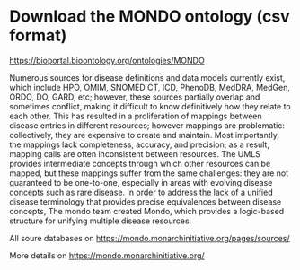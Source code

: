 # Download the MONDO ontology (csv format)

https://bioportal.bioontology.org/ontologies/MONDO


Numerous sources for disease definitions and data models currently exist, which include HPO, OMIM, SNOMED CT, ICD, PhenoDB, MedDRA, MedGen, ORDO, DO, GARD, etc; however, these sources partially overlap and sometimes conflict, making it difficult to know definitively how they relate to each other. This has resulted in a proliferation of mappings between disease entries in different resources; however mappings are problematic: collectively, they are expensive to create and maintain. Most importantly, the mappings lack completeness, accuracy, and precision; as a result, mapping calls are often inconsistent between resources. The UMLS provides intermediate concepts through which other resources can be mapped, but these mappings suffer from the same challenges: they are not guaranteed to be one-to-one, especially in areas with evolving disease concepts such as rare disease. In order to address the lack of a unified disease terminology that provides precise equivalences between disease concepts, The mondo team created Mondo, which provides a logic-based structure for unifying multiple disease resources.

All soure databases on https://mondo.monarchinitiative.org/pages/sources/

More details on https://mondo.monarchinitiative.org/
